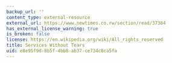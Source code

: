 ```yaml
---
backup_url: ''
content_type: external-resource
external_url: https://www.newtimes.co.rw/section/read/37384
has_external_license_warning: true
is_broken: false
license: https://en.wikipedia.org/wiki/All_rights_reserved
title: Services Without Tears
uid: e8e95f9d-8b5f-4bb8-ab37-ce734c8ca5fa
---
```

